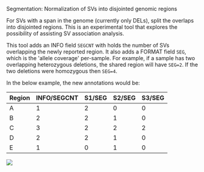 Segmentation: Normalization of SVs into disjointed genomic regions

For SVs with a span in the genome (currently only DELs), split the overlaps into disjointed regions. This is an experimental tool that explores the possibility of assisting SV association analysis.

This tool adds an INFO field `SEGCNT` with holds the number of SVs overlapping the newly reported region. It also adds a FORMAT field `SEG`, which is the 'allele coverage' per-sample. For example, if a sample has two overlapping heterozygous deletions, the shared region will have `SEG=2`. If the two deletions were homozygous then `SEG=4`.

In the below example, the new annotations would be:

| Region | INFO/SEGCNT | S1/SEG | S2/SEG | S3/SEG |
|--------|-------------|--------|--------|--------|  
| A | 1 | 2 | 0 | 0 |
| B | 2 | 2 | 1 | 0 |
| C | 3 | 2 | 2 | 2 |
| D | 2 | 2 | 1 | 0 |
| E | 1 | 0 | 1 | 0 |

![](https://github.com/spiralgenetics/truvari/blob/develop/imgs/segment_example.png)

